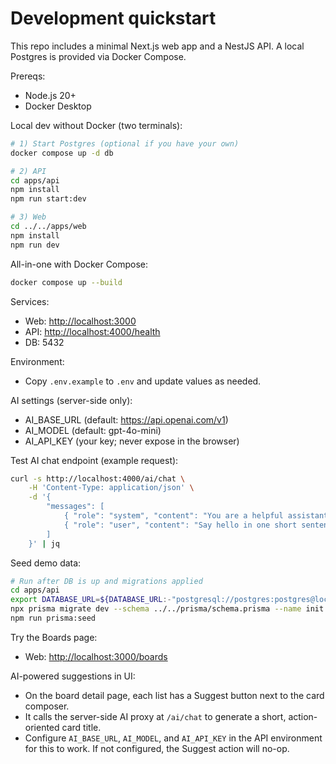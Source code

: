 # Development quickstart

This repo includes a minimal Next.js web app and a NestJS API. A local Postgres is provided via Docker Compose.

Prereqs:

- Node.js 20+
- Docker Desktop

Local dev without Docker (two terminals):

```bash
# 1) Start Postgres (optional if you have your own)
docker compose up -d db

# 2) API
cd apps/api
npm install
npm run start:dev

# 3) Web
cd ../../apps/web
npm install
npm run dev
```

All-in-one with Docker Compose:

```bash
docker compose up --build
```

Services:

- Web: <http://localhost:3000>
- API: <http://localhost:4000/health>
- DB: 5432

Environment:

- Copy `.env.example` to `.env` and update values as needed.

AI settings (server-side only):

- AI_BASE_URL (default: <https://api.openai.com/v1>)
- AI_MODEL (default: gpt-4o-mini)
- AI_API_KEY (your key; never expose in the browser)

Test AI chat endpoint (example request):

```bash
curl -s http://localhost:4000/ai/chat \
	-H 'Content-Type: application/json' \
	-d '{
		"messages": [
			{ "role": "system", "content": "You are a helpful assistant." },
			{ "role": "user", "content": "Say hello in one short sentence." }
		]
	}' | jq
```

Seed demo data:

```bash
# Run after DB is up and migrations applied
cd apps/api
export DATABASE_URL=${DATABASE_URL:-"postgresql://postgres:postgres@localhost:5432/gpt5"}
npx prisma migrate dev --schema ../../prisma/schema.prisma --name init --skip-seed
npm run prisma:seed
```

Try the Boards page:

- Web: <http://localhost:3000/boards>

AI-powered suggestions in UI:

- On the board detail page, each list has a Suggest button next to the card composer.
- It calls the server-side AI proxy at `/ai/chat` to generate a short, action-oriented card title.
- Configure `AI_BASE_URL`, `AI_MODEL`, and `AI_API_KEY` in the API environment for this to work. If not configured, the Suggest action will no-op.
